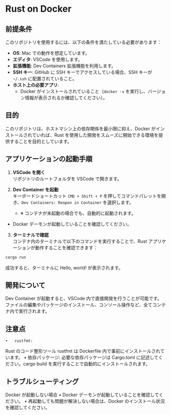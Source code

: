 # Rust on Docker

## 前提条件

このリポジトリを使用するには、以下の条件を満たしている必要があります：

- **OS**: Mac での動作を想定しています。
- **エディタ**: VSCode を使用します。
- **拡張機能**: Dev Containers 拡張機能を利用します。
- **SSH キー**: GitHub に SSH キーでアクセスしている場合、SSH キーが `~/.ssh` に配置されていること。
- **ホスト上の必要アプリ**:
  - Docker がインストールされていること（`docker -v` を実行し、バージョン情報が表示されるか確認してください）。

## 目的

このリポジトリは、ホストマシン上の依存関係を最小限に抑え、Docker がインストールされていれば、Rust を使用した開発をスムーズに開始できる環境を提供することを目的としています。

## アプリケーションの起動手順

1. **VSCode を開く**  
   リポジトリのルートフォルダを VSCode で開きます。

2. **Dev Container を起動**  
   キーボードショートカット `CMD + Shift + P` を押してコマンドパレットを開き、`Dev Containers: Reopen in Container` を選択します。

   - ※ コンテナが未起動の場合でも、自動的に起動されます。

- Docker デーモンが起動していることを確認してください。

3. **ターミナルで確認**  
   コンテナ内のターミナルで以下のコマンドを実行することで、Rust アプリケーションが動作することを確認できます：

```bash
cargo run
```

成功すると、ターミナルに Hello, world! が表示されます。

## 開発について

Dev Container が起動すると、VSCode 内で直接開発を行うことが可能です。
ファイルの編集やパッケージのインストール、コンソール操作など、全てコンテナ内で実行されます。

## 注意点

    •	rustfmt:

Rust のコード整形ツール rustfmt は Dockerfile 内で事前にインストールされています。
• 依存パッケージ:
必要な依存パッケージは Cargo.toml に記述してください。cargo build を実行することで自動的にインストールされます。

## トラブルシューティング

Docker が起動しない場合
• Docker デーモンが起動していることを確認してください。
• 再起動しても問題が解決しない場合は、Docker のインストール状況を確認してください。
